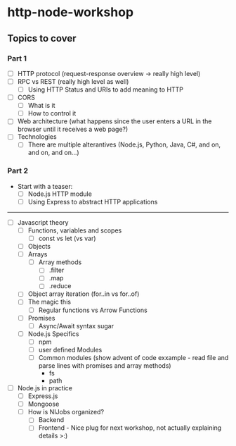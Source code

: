# http-node-workshop

## Topics to cover

### Part 1

- [ ] HTTP protocol (request-response overview -> really high level)
- [ ] RPC vs REST (really high level as well)
  - [ ] Using HTTP Status and URIs to add meaning to HTTP
- [ ] CORS
  - [ ] What is it
  - [ ] How to control it
- [ ] Web architecture (what happens since the user enters a URL in the browser until it receives a web page?)
- [ ] Technologies
  - [ ] There are multiple alterantives (Node.js, Python, Java, C#, and on, and on, and on...)
  
### Part 2

- Start with a teaser:
  - [ ] Node.js HTTP module
  - [ ] Using Express to abstract HTTP applications
---

- [ ] Javascript theory
  - [ ] Functions, variables and scopes
    - [ ] const vs let (vs var) 
  - [ ] Objects
  - [ ] Arrays
    - [ ] Array methods
      - [ ] .filter
      - [ ] .map
      - [ ] .reduce
  - [ ] Object array iteration (for..in vs for..of)
  - [ ] The magic this
    - [ ] Regular functions vs Arrow Functions
  - [ ] Promises
    - [ ] Async/Await syntax sugar
  - [ ] Node.js Specifics
    - [ ] npm
    - [ ] user defined Modules
    - [ ] Common modules (show advent of code exxample - read file and parse lines with promises and array methods)
      - fs
      - path
- [ ] Node.js in practice
  - [ ] Express.js
  - [ ] Mongoose
  - [ ] How is NIJobs organized?
    - [ ] Backend
    - [ ] Frontend - Nice plug for next workshop, not actually explaining details >:)
